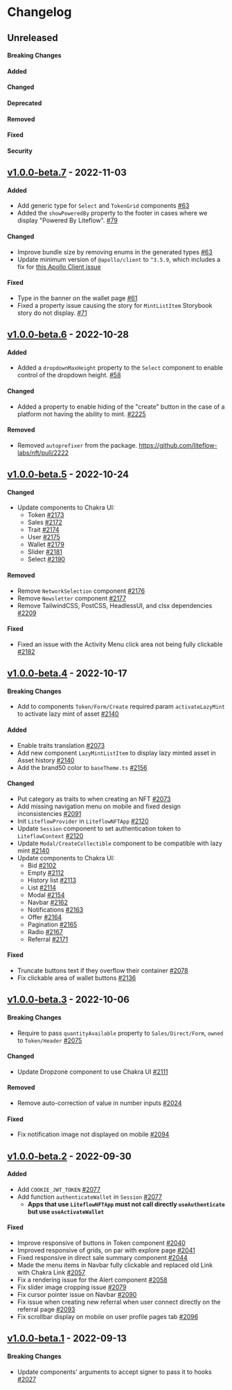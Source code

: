 # Changelog

## Unreleased

#### Breaking Changes

#### Added

#### Changed

#### Deprecated

#### Removed

#### Fixed

#### Security

## [v1.0.0-beta.7](https://github.com/liteflow-labs/libraries/releases/tag/v1.0.0-beta.7) - 2022-11-03

#### Added

- Add generic type for `Select` and `TokenGrid` components [#63](https://github.com/liteflow-labs/libraries/pull/63)
- Added the `showPoweredBy` property to the footer in cases where we display "Powered By Liteflow". [#79](https://github.com/liteflow-labs/liteflow-js/pull/79)

#### Changed

- Improve bundle size by removing enums in the generated types [#63](https://github.com/liteflow-labs/libraries/pull/63)
- Update minimum version of `@apollo/client` to `^3.5.9`, which includes a fix for [this Apollo Client issue](https://github.com/apollographql/apollo-client/pull/9367)

#### Fixed

- Type in the banner on the wallet page [#61](https://github.com/liteflow-labs/libraries/pull/61)
- Fixed a property issue causing the story for `MintListItem` Storybook story do not display. [#71](https://github.com/liteflow-labs/libraries/pull/71)

## [v1.0.0-beta.6](https://github.com/liteflow-labs/libraries/releases/tag/v1.0.0-beta.6) - 2022-10-28

#### Added

- Added a `dropdownMaxHeight` property to the `Select` component to enable control of the dropdown height. [#58](https://github.com/liteflow-labs/libraries/pull/58)

#### Changed

- Added a property to enable hiding of the "create" button in the case of a platform not having the ability to mint. [#2225](https://github.com/liteflow-labs/nft/pull/2225)

#### Removed

- Removed `autoprefixer` from the package. https://github.com/liteflow-labs/nft/pull/2222

## [v1.0.0-beta.5](https://github.com/liteflow-labs/nft/releases/tag/v1.0.0-beta.5) - 2022-10-24

#### Changed

- Update components to Chakra UI:
  - Token [#2173](https://github.com/liteflow-labs/nft/pull/2173)
  - Sales [#2172](https://github.com/liteflow-labs/nft/pull/2172)
  - Trait [#2174](https://github.com/liteflow-labs/nft/pull/2174)
  - User [#2175](https://github.com/liteflow-labs/nft/pull/2175)
  - Wallet [#2179](https://github.com/liteflow-labs/nft/pull/2179)
  - Slider [#2181](https://github.com/liteflow-labs/nft/pull/2181)
  - Select [#2190](https://github.com/liteflow-labs/nft/pull/2190)

#### Removed

- Remove `NetworkSelection` component [#2176](https://github.com/liteflow-labs/nft/pull/2176)
- Remove `Newsletter` component [#2177](https://github.com/liteflow-labs/nft/pull/2177)
- Remove TailwindCSS, PostCSS, HeadlessUI, and clsx dependencies [#2209](https://github.com/liteflow-labs/nft/pull/2209)

#### Fixed

- Fixed an issue with the Activity Menu click area not being fully clickable [#2182](https://github.com/liteflow-labs/nft/pull/2182)

## [v1.0.0-beta.4](https://github.com/liteflow-labs/nft/releases/tag/v1.0.0-beta.4) - 2022-10-17

#### Breaking Changes

- Add to components `Token/Form/Create` required param `activateLazyMint` to activate lazy mint of asset [#2140](https://github.com/liteflow-labs/nft/pull/2140)

#### Added

- Enable traits translation [#2073](https://github.com/liteflow-labs/nft/pull/2073)
- Add new component `LazyMintListItem` to display lazy minted asset in Asset history [#2140](https://github.com/liteflow-labs/nft/pull/2140)
- Add the brand50 color to `baseTheme.ts` [#2156](https://github.com/liteflow-labs/nft/pull/2156)

#### Changed

- Put category as traits to when creating an NFT [#2073](https://github.com/liteflow-labs/nft/pull/2073)
- Add missing navigation menu on mobile and fixed design inconsistencies [#2091](https://github.com/liteflow-labs/nft/pull/2091)
- Init `LiteflowProvider` in `LiteflowNFTApp` [#2120](https://github.com/liteflow-labs/nft/pull/2120)
- Update `Session` component to set authentication token to `LiteflowContext` [#2120](https://github.com/liteflow-labs/nft/pull/2120)
- Update `Modal/CreateCollectible` component to be compatible with lazy mint [#2140](https://github.com/liteflow-labs/nft/pull/2140)
- Update components to Chakra UI:
  - Bid [#2102](https://github.com/liteflow-labs/nft/pull/2102)
  - Empty [#2112](https://github.com/liteflow-labs/nft/pull/2112)
  - History list [#2113](https://github.com/liteflow-labs/nft/pull/2113)
  - List [#2114](https://github.com/liteflow-labs/nft/pull/2114)
  - Modal [#2154](https://github.com/liteflow-labs/nft/pull/2154)
  - Navbar [#2162](https://github.com/liteflow-labs/nft/pull/2162)
  - Notifications [#2163](https://github.com/liteflow-labs/nft/pull/2163)
  - Offer [#2164](https://github.com/liteflow-labs/nft/pull/2164)
  - Pagination [#2165](https://github.com/liteflow-labs/nft/pull/2165)
  - Radio [#2167](https://github.com/liteflow-labs/nft/pull/2167)
  - Referral [#2171](https://github.com/liteflow-labs/nft/pull/2171)

#### Fixed

- Truncate buttons text if they overflow their container [#2078](https://github.com/liteflow-labs/nft/pull/2078)
- Fix clickable area of wallet buttons [#2136](https://github.com/liteflow-labs/nft/pull/2136)

## [v1.0.0-beta.3](https://github.com/liteflow-labs/nft/releases/tag/v1.0.0-beta.3) - 2022-10-06

#### Breaking Changes

- Require to pass `quantityAvailable` property to `Sales/Direct/Form`, `owned` to `Token/Header` [#2075](https://github.com/liteflow-labs/nft/pull/2075)

#### Changed

- Update Dropzone component to use Chakra UI [#2111](https://github.com/liteflow-labs/nft/pull/2111)

#### Removed

- Remove auto-correction of value in number inputs [#2024](https://github.com/liteflow-labs/nft/pull/2024)

#### Fixed

- Fix notification image not displayed on mobile [#2094](https://github.com/liteflow-labs/nft/pull/2094)

## [v1.0.0-beta.2](https://github.com/liteflow-labs/nft/releases/tag/v1.0.0-beta.2) - 2022-09-30

#### Added

- Add `COOKIE_JWT_TOKEN` [#2077](https://github.com/liteflow-labs/nft/pull/2077)
- Add function `authenticateWallet` in `Session` [#2077](https://github.com/liteflow-labs/nft/pull/2077)
  - **Apps that use `LiteflowNFTApp` must not call directly `useAuthenticate` but use `useActivateWallet`**

#### Fixed

- Improve responsive of buttons in Token component [#2040](https://github.com/liteflow-labs/nft/pull/2040)
- Improved responsive of grids, on par with explore page [#2041](https://github.com/liteflow-labs/nft/pull/2041)
- Fixed responsive in direct sale summary component [#2044](https://github.com/liteflow-labs/nft/pull/2044)
- Made the menu items in Navbar fully clickable and replaced old Link with Chakra Link [#2057](https://github.com/liteflow-labs/nft/pull/2057)
- Fix a rendering issue for the Alert component [#2058](https://github.com/liteflow-labs/nft/pull/2058)
- Fix slider image cropping issue [#2079](https://github.com/liteflow-labs/nft/pull/2079)
- Fix cursor pointer issue on Navbar [#2090](https://github.com/liteflow-labs/nft/pull/2090)
- Fix issue when creating new referral when user connect directly on the referral page [#2093](https://github.com/liteflow-labs/nft/pull/2093)
- Fix scrollbar display on mobile on user profile pages tab [#2096](https://github.com/liteflow-labs/nft/pull/2096)

## [v1.0.0-beta.1](https://github.com/liteflow-labs/nft/releases/tag/v1.0.0-beta.1) - 2022-09-13

#### Breaking Changes

- Update components' arguments to accept signer to pass it to hooks [#2027](https://github.com/liteflow-labs/nft/pull/2027)

